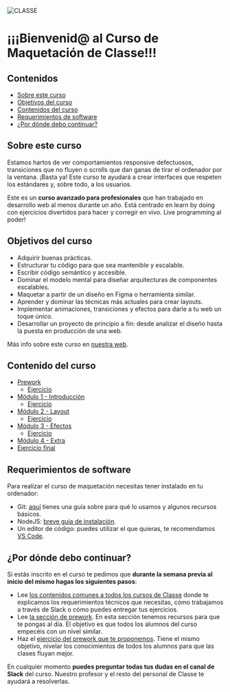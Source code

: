 ![CLASSE](https://user-images.githubusercontent.com/3619686/188471959-0698e30f-32a8-4b01-b10a-378a9c15439d.png)

# ¡¡¡Bienvenid@ al Curso de Maquetación de Classe!!!

## Contenidos

- [Sobre este curso](#sobre-este-curso)
- [Objetivos del curso](#objetivos-del-curso)
- [Contenidos del curso](#contenido-del-curso)
- [Requerimientos de software](#requerimientos-de-software)
- [¿Por dónde debo continuar?](#por-dónde-debo-continuar)

## Sobre este curso

Estamos hartos de ver comportamientos responsive defectuosos, transiciones que no fluyen o scrolls que dan ganas de tirar el ordenador por la ventana. ¡Basta ya! Este curso te ayudará a crear interfaces que respeten los estándares y, sobre todo, a los usuarios.

Este es un **curso avanzado para profesionales** que han trabajado en desarrollo web al menos durante un año. Está centrado en learn by doing con ejercicios divertidos para hacer y corregir en vivo. Live programming al poder!

## Objetivos del curso

- Adquirir buenas prácticas.
- Estructurar tu código para que sea mantenible y escalable.
- Escribir código semántico y accesible.
- Dominar el modelo mental para diseñar arquitecturas de componentes escalables.
- Maquetar a partir de un diseño en Figma o herramienta similar.
- Aprender y dominar las técnicas más actuales para crear layouts.
- Implementar animaciones, transiciones y efectos para darle a tu web un toque único.
- Desarrollar un proyecto de principio a fin: desde analizar el diseño hasta la puesta en producción de una web.

Más info sobre este curso en [nuestra web](https://www.classe.dev/cursos/maqueta).

## Contenido del curso

- [Prework](/prework/README.md)
  - [Ejercicio](prework/ejercicio/README.md)
- [Módulo 1 - Introducción](/modulo-1-introduccion/README.md)
  - [Ejercicio](/modulo-1-introduccion/ejercicio/README.md)
- [Módulo 2 - Layout](/modulo-2-layout/README.md)
  - [Ejercicio](/modulo-2-layout/ejercicio/README.md)
- [Módulo 3 - Efectos](/modulo-3-efectos/README.md)
  - [Ejercicio](/modulo-3-efectos/ejercicio/README.md)
- [Módulo 4 - Extra](/modulo-4-extra/README.md)
- [Ejercicio final](/ejercicio-final/README.md)

## Requerimientos de software

Para realizar el curso de maquetación necesitas tener instalado en tu ordenador:

- Git: [aquí](https://github.com/Classe-Redradix/curso-contenidos-comunes/blob/main/herramienta-git.md) tienes una guía sobre para qué lo usamos y algunos recursos básicos.
- NodeJS: [breve guía de instalación](https://github.com/Classe-Redradix/curso-contenidos-comunes/blob/main/herramienta-nodejs.md).
- Un editor de código: puedes utilizar el que quieras, te recomendamos [VS Code](https://code.visualstudio.com/download).

## ¿Por dónde debo continuar?

Si estás inscrito en el curso te pedimos que **durante la semana previa al inicio del mismo hagas los siguientes pasos**:

- Lee [los contenidos comunes a todos los cursos de Classe](https://github.com/Classe-Redradix/curso-contenidos-comunes) donde te explicamos los requerimientos técnicos que necesitas, cómo trabajamos a través de Slack o cómo puedes entregar tus ejercicios.
- Lee [la sección de prework](./prework). En esta sección tenemos recursos para que te pongas al día. El objetivo es que todos los alumnos del curso empecéis con un nivel similar.
- Haz el [ejercicio del prework que te proponemos](./prework/ejercicio). Tiene el mismo objetivo, nivelar los conocimientos de todos los alumnos para que las clases fluyan mejor.

En cualquier momento **puedes preguntar todas tus dudas en el canal de Slack** del curso. Nuestro profesor y el resto del personal de Classe te ayudará a resolverlas.
